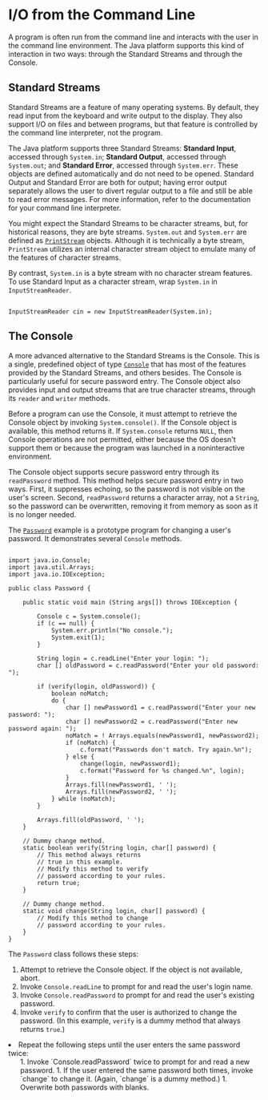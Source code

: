 
# I/O from the Command Line

A program is often run from the command line and interacts with the user in the command line environment. The Java platform supports this kind of interaction in two ways: through the Standard Streams and through the Console.

## Standard Streams

Standard Streams are a feature of many operating systems. By default, they read input from the keyboard and write output to the display. They also support I/O on files and between programs, but that feature is controlled by the command line interpreter, not the program.

The Java platform supports three Standard Streams: **Standard Input**, accessed through `System.in`; **Standard Output**, accessed through `System.out`; and **Standard Error**, accessed through `System.err`. These objects are defined automatically and do not need to be opened. Standard Output and Standard Error are both for output; having error output separately allows the user to divert regular output to a file and still be able to read error messages. For more information, refer to the documentation for your command line interpreter.

You might expect the Standard Streams to be character streams, but, for historical reasons, they are byte streams. `System.out` and `System.err` are defined as 
[`PrintStream`](https://docs.oracle.com/javase/8/docs/api/java/io/PrintStream.html) objects. Although it is technically a byte stream, `PrintStream` utilizes an internal character stream object to emulate many of the features of character streams.

By contrast, `System.in` is a byte stream with no character stream features. To use Standard Input as a character stream, wrap `System.in` in `InputStreamReader`.

```

InputStreamReader cin = new InputStreamReader(System.in);

```

## The Console

A more advanced alternative to the Standard Streams is the Console. This is a single, predefined object of type 
[`Console`](https://docs.oracle.com/javase/8/docs/api/java/io/Console.html) that has most of the features provided by the Standard Streams, and others besides. The Console is particularly useful for secure password entry. The Console object also provides input and output streams that are true character streams, through its `reader` and `writer` methods.

Before a program can use the Console, it must attempt to retrieve the Console object by invoking `System.console()`. If the Console object is available, this method returns it. If `System.console` returns `NULL`, then Console operations are not permitted, either because the OS doesn't support them or because the program was launched in a noninteractive environment.

The Console object supports secure password entry through its `readPassword` method. This method helps secure password entry in two ways. First, it suppresses echoing, so the password is not visible on the user's screen. Second, `readPassword` returns a character array, not a `String`, so the password can be overwritten, removing it from memory as soon as it is no longer needed.

The 
[`Password`](examples/Password.java) example is a prototype program for changing a user's password. It demonstrates several `Console` methods.

```

import java.io.Console;
import java.util.Arrays;
import java.io.IOException;

public class Password {
    
    public static void main (String args[]) throws IOException {

        Console c = System.console();
        if (c == null) {
            System.err.println("No console.");
            System.exit(1);
        }

        String login = c.readLine("Enter your login: ");
        char [] oldPassword = c.readPassword("Enter your old password: ");

        if (verify(login, oldPassword)) {
            boolean noMatch;
            do {
                char [] newPassword1 = c.readPassword("Enter your new password: ");
                char [] newPassword2 = c.readPassword("Enter new password again: ");
                noMatch = ! Arrays.equals(newPassword1, newPassword2);
                if (noMatch) {
                    c.format("Passwords don't match. Try again.%n");
                } else {
                    change(login, newPassword1);
                    c.format("Password for %s changed.%n", login);
                }
                Arrays.fill(newPassword1, ' ');
                Arrays.fill(newPassword2, ' ');
            } while (noMatch);
        }

        Arrays.fill(oldPassword, ' ');
    }
    
    // Dummy change method.
    static boolean verify(String login, char[] password) {
        // This method always returns
        // true in this example.
        // Modify this method to verify
        // password according to your rules.
        return true;
    }

    // Dummy change method.
    static void change(String login, char[] password) {
        // Modify this method to change
        // password according to your rules.
    }
}

```

The `Password` class follows these steps:

1. Attempt to retrieve the Console object. If the object is not available, abort.
1. Invoke `Console.readLine` to prompt for and read the user's login name.
1. Invoke `Console.readPassword` to prompt for and read the user's existing password.
1. Invoke `verify` to confirm that the user is authorized to change the password. (In this example, `verify` is a dummy method that always returns `true`.)
<li>Repeat the following steps until the user enters the same password twice:
<ol style="list-style-type: lower-alpha">
1. Invoke `Console.readPassword` twice to prompt for and read a new password.
1. If the user entered the same password both times, invoke `change` to change it. (Again, `change` is a dummy method.)
1. Overwrite both passwords with blanks.
